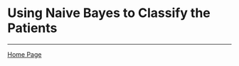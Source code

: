 # Using Naive Bayes to Classify the Patients



---

[Home Page](https://github.com/EvaGostiuk/MAT4376-project-2-team-3/blob/master/README.md)
